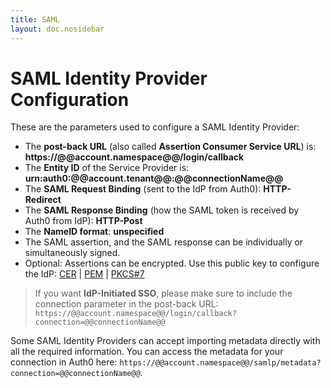 ```yaml
---
title: SAML
layout: doc.nosidebar
---
```

# SAML Identity Provider Configuration

These are the parameters used to configure a SAML Identity Provider:

* The __post-back URL__ (also called __Assertion Consumer Service URL__) is: **https://@@account.namespace@@/login/callback**
* The __Entity ID__ of the Service Provider is: **urn:auth0:@@account.tenant@@:@@connectionName@@**
* The __SAML Request Binding__ (sent to the IdP from Auth0): **HTTP-Redirect**
* The __SAML Response Binding__ (how the SAML token is received by Auth0 from IdP): **HTTP-Post**
* The __NameID format__: **unspecified**
* The SAML assertion, and the SAML response can be individually or simultaneously signed.
* Optional: Assertions can be encrypted. Use this public key to configure the IdP: [CER](https://@@account.namespace@@/cer) | [PEM](https://@@account.namespace@@/pem) | [PKCS#7](https://@@account.namespace@@/pb7)

> If you want **IdP-Initiated SSO**, please make sure to include the connection parameter in the post-back URL: `https://@@account.namespace@@/login/callback?connection=@@connectionName@@`

Some SAML Identity Providers can accept importing metadata directly with all the required information. You can access the metadata for your connection in Auth0 here: `https://@@account.namespace@@/samlp/metadata?connection=@@connectionName@@`.
